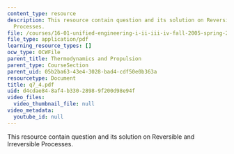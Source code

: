```yaml
---
content_type: resource
description: This resource contain question and its solution on Reversible and Irreversible
  Processes.
file: /courses/16-01-unified-engineering-i-ii-iii-iv-fall-2005-spring-2006/d4cdae848af4b33028989f200d98e94f_q7_4.pdf
file_type: application/pdf
learning_resource_types: []
ocw_type: OCWFile
parent_title: Thermodynamics and Propulsion
parent_type: CourseSection
parent_uid: 05b2ba63-43e4-3028-bad4-cdf50e0b363a
resourcetype: Document
title: q7_4.pdf
uid: d4cdae84-8af4-b330-2898-9f200d98e94f
video_files:
  video_thumbnail_file: null
video_metadata:
  youtube_id: null
---
```

This resource contain question and its solution on Reversible and Irreversible Processes.

